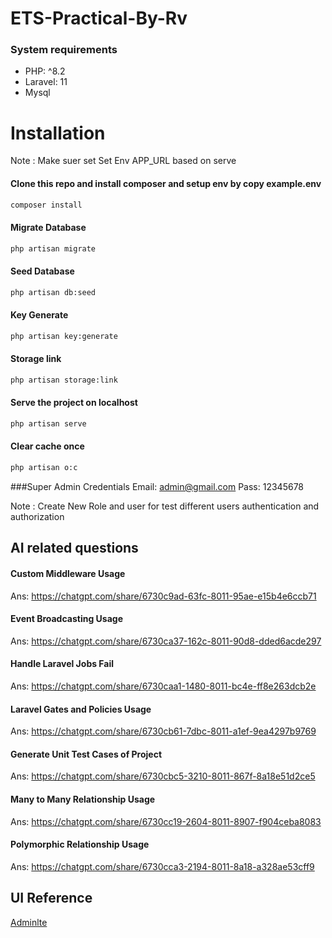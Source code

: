 # ETS-Practical-By-Rv


### System requirements
- PHP: ^8.2
- Laravel: 11
- Mysql

# Installation

Note : Make suer set Set Env APP_URL based on serve



#### Clone this repo and install composer and setup env by copy example.env
```bash
composer install
```
    
#### Migrate Database
```bash
php artisan migrate
```
#### Seed Database
```bash
php artisan db:seed
```
  
#### Key Generate
```bash
php artisan key:generate
```

#### Storage link
```bash
php artisan storage:link
```

#### Serve the project on localhost
```bash
php artisan serve
```

#### Clear cache once
```bash
php artisan o:c
```

###Super Admin Credentials
Email: admin@gmail.com
Pass: 12345678

Note : Create New Role and user for test different users authentication and authorization 
    
## AI related questions

#### Custom Middleware Usage
Ans: https://chatgpt.com/share/6730c9ad-63fc-8011-95ae-e15b4e6ccb71

#### Event Broadcasting Usage
Ans: https://chatgpt.com/share/6730ca37-162c-8011-90d8-dded6acde297

#### Handle Laravel Jobs Fail
Ans: https://chatgpt.com/share/6730caa1-1480-8011-bc4e-ff8e263dcb2e

#### Laravel Gates and Policies Usage
Ans: https://chatgpt.com/share/6730cb61-7dbc-8011-a1ef-9ea4297b9769 

#### Generate Unit Test Cases of Project
Ans: https://chatgpt.com/share/6730cbc5-3210-8011-867f-8a18e51d2ce5

#### Many to Many Relationship Usage
Ans: https://chatgpt.com/share/6730cc19-2604-8011-8907-f904ceba8083

#### Polymorphic Relationship Usage
Ans: https://chatgpt.com/share/6730cca3-2194-8011-8a18-a328ae53cff9 


## UI Reference


[Adminlte](https://adminlte.io/themes/v3/)

